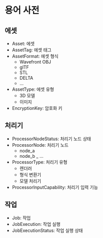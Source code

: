 # 용어 사전

## 에셋
- Asset: 에셋
- AssetTag: 에셋 태그
- AssetFormat: 에셋 형식
    - Wavefront OBJ
    - glTF
    - STL
    - DELTA
    - ...
- AssetType: 에셋 유형
    - 3D 모델
    - 이미지
- EncryptionKey: 암호화 키

## 처리기
- ProcessorNodeStatus: 처리기 노드 상태
- ProcessorNode: 처리기 노드
    - node_a
    - node_b
    _ ...
- ProcessorType: 처리기 유형
    - 렌더러
    - 형식 변환기
    - 모델 처리기
- ProcessorInputCapability: 처리기 입력 기능

## 작업
- Job: 작업
- JobExecution: 작업 실행
- JobExecutionStatus: 작업 실행 상태
